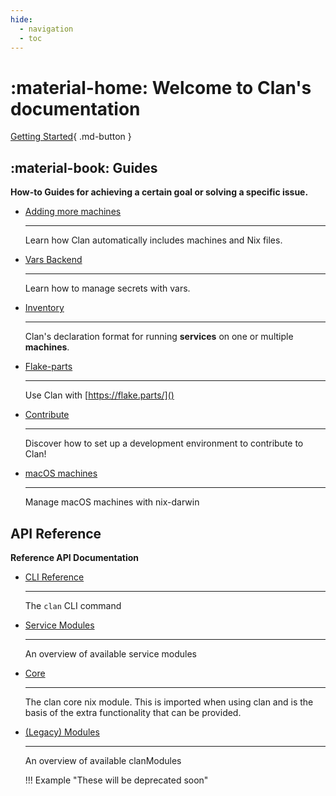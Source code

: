 ```yaml
---
hide:
  - navigation
  - toc
---
```


# :material-home: Welcome to **Clan**'s  documentation

[Getting Started](./guides/getting-started/index.md){ .md-button }

## :material-book: Guides

**How-to Guides for achieving a certain goal or solving a specific issue.**

<div class="grid cards" markdown>

-   [Adding more machines](./guides/more-machines.md)

    ---

    Learn how Clan automatically includes machines and Nix files.

-   [Vars Backend](./guides/vars-backend.md)

    ---

    Learn how to manage secrets with vars.

-   [Inventory](./guides/inventory.md)

    ---

    Clan's declaration format for running **services** on one or multiple **machines**.

-   [Flake-parts](./guides/flake-parts.md)

    ---

    Use Clan with [https://flake.parts/]()

-   [Contribute](./developer/contributing/CONTRIBUTING.md)

    ---

    Discover how to set up a development environment to contribute to Clan!

-   [macOS machines](./guides/macos.md)

    ---

    Manage macOS machines with nix-darwin

</div>

## API Reference

**Reference API Documentation**

<div class="grid cards" markdown>

-   [CLI Reference](./reference/cli/index.md)

    ---

    The `clan` CLI command

-   [Service Modules](./reference/clanServices/index.md)

    ---

    An overview of available service modules

-   [Core](./reference/clan.core/index.md)

    ---

    The clan core nix module.
    This is imported when using clan and is the basis of the extra functionality
    that can be provided.

-   [(Legacy) Modules](./reference/clanModules/index.md)

    ---

    An overview of available clanModules

    !!! Example "These will be deprecated soon"


</div>
